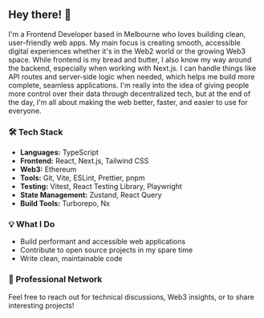 <!--
**jshsmth/jshsmth** is a ✨ _special_ ✨ repository because its `README.md` (this file) appears on your GitHub profile.

Here are some ideas to get you started:

- 🔭 I'm currently working on ...
- 🌱 I'm currently learning ...
- 👯 I'm looking to collaborate on ...
- 🤔 I'm looking for help with ...
- 💬 Ask me about ...
- 📫 How to reach me: ...
- 😄 Pronouns: ...
- ⚡ Fun fact: ...
-->

## Hey there! 👋

I'm a Frontend Developer based in Melbourne who loves building clean, user-friendly web apps. My main focus is creating smooth, accessible digital experiences whether it's in the Web2 world or the growing Web3 space. While frontend is my bread and butter, I also know my way around the backend, especially when working with Next.js. I can handle things like API routes and server-side logic when needed, which helps me build more complete, seamless applications. I'm really into the idea of giving people more control over their data through decentralized tech, but at the end of the day, I'm all about making the web better, faster, and easier to use for everyone.



### 🛠️ Tech Stack

- **Languages:** TypeScript
- **Frontend:** React, Next.js, Tailwind CSS
- **Web3:** Ethereum
- **Tools:** Git, Vite, ESLint, Prettier, pnpm
- **Testing:** Vitest, React Testing Library, Playwright
- **State Management:** Zustand, React Query
- **Build Tools:** Turborepo, Nx

### 💡 What I Do

- Build performant and accessible web applications
- Contribute to open source projects in my spare time
- Write clean, maintainable code

### 🤝 Professional Network

Feel free to reach out for technical discussions, Web3 insights, or to share interesting projects!
